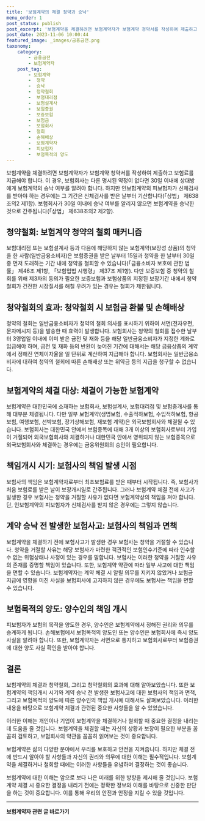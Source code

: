 ```yaml
---
title: '보험계약의 체결 청약과 승낙'
menu_order: 1
post_status: publish
post_excerpt: '보험계약을 체결하려면 보험계약자가 보험계약 청약서를 작성하여 제출하고 보험료를 지급해야 합니다. 이 경우, 보험회사는 다른 명시된 약정이 없다면 30일 이내에 상대방에게 보험계약의 승낙 여부를 알려야 합니다. 하지만 인보험계약의 피보험자가 신체검사를 받아야 하는 경우에는 그 기간은 신체검사를 받은 날부터 기산합니다  상법  제638조의2 제1항 . 보험회사가 30일 이내에 승낙 여부를 알리지 않으면 보험계약을 승낙한 것으로 간주됩니다  상법  제638조의2 제2항 .'
post_date: 2023-11-06 10:00:44
featured_image: _images/금융금전.png
taxonomy:
    category:
        - 금융금전
        - 보험계약자
    post_tag:
        - 보험계약
        -  청약
        -  승낙
        -  청약철회
        -  보험대리점
        -  보험설계사
        -  보험증권
        -  보증보험
        -  보험금
        -  보험회사
        -  철회
        -  손해배상
        -  보험계약자
        -  피보험자
        -  보험목적의 양도
---
```



보험계약을 체결하려면 보험계약자가 보험계약 청약서를 작성하여 제출하고 보험료를 지급해야 합니다. 이 경우, 보험회사는 다른 명시된 약정이 없다면 30일 이내에 상대방에게 보험계약의 승낙 여부를 알려야 합니다. 하지만 인보험계약의 피보험자가 신체검사를 받아야 하는 경우에는 그 기간은 신체검사를 받은 날부터 기산합니다(「상법」 제638조의2 제1항). 보험회사가 30일 이내에 승낙 여부를 알리지 않으면 보험계약을 승낙한 것으로 간주됩니다(「상법」 제638조의2 제2항).

## 청약철회: 보험계약 청약의 철회 매커니즘

보험대리점 또는 보험설계사 등과 다음에 해당하지 않는 보험계약(보장성 상품)의 청약을 한 사람(일반금융소비자)은 보험증권을 받은 날부터 15일과 청약을 한 날부터 30일 중 먼저 도래하는 기간 내에 청약을 철회할 수 있습니다(「금융소비자 보호에 관한 법률」 제46조 제1항, 「보험업법 시행령」 제37조 제1항). 다만 보증보험 중 청약의 철회를 위해 제3자의 동의가 필요한 보증보험과 보험상품의 지정된 보장기간 내에서 청약철회가 건전한 시장질서를 해칠 우려가 있는 경우는 철회가 제한됩니다.

## 청약철회의 효과: 청약철회 시 보험금 환불 및 손해배상

청약의 철회는 일반금융소비자가 청약의 철회 의사를 표시하기 위하여 서면(전자우편, 문자메시지 등)을 발송한 때 효력이 발생합니다. 보험회사는 청약의 철회를 접수한 날부터 3영업일 이내에 이미 받은 금전 및 재화 등을 해당 일반금융소비자가 지정한 계좌로 입금해야 하며, 금전 및 재화 등의 반환이 늦어진 기간에 대해서는 해당 금융상품의 계약에서 정해진 연체이자율을 일 단위로 계산하여 지급해야 합니다. 보험회사는 일반금융소비자에 대하여 청약의 철회에 따른 손해배상 또는 위약금 등의 지급을 청구할 수 없습니다.

## 보험계약의 체결 대상: 체결이 가능한 보험계약

보험계약은 대한민국에 소재하는 보험회사, 보험설계사, 보험대리점 및 보험중개사를 통해 대부분 체결됩니다. 다만 일부 보험계약(생명보험, 수출적하보험, 수입적하보험, 항공보험, 여행보험, 선박보험, 장기상해보험, 재보험 계약)은 외국보험회사와 체결될 수 있습니다. 보험회사는 대한민국 안에서 보험종목에 대해 3개 이상의 보험회사로부터 가입이 거절되어 외국보험회사와 체결하거나 대한민국 안에서 영위되지 않는 보험종목으로 외국보험회사와 체결하는 경우에는 금융위원회의 승인이 필요합니다.

## 책임개시 시기: 보험사의 책임 발생 시점

보험사의 책임은 보험계약자로부터 최초보험료를 받은 때부터 시작됩니다. 즉, 보험사가 처음 보험료를 받은 날이 보장개시일로 간주됩니다. 그러나 보험계약 체결 전에 사고가 발생한 경우 보험사는 청약을 거절할 사유가 없다면 보험계약상의 책임을 져야 합니다. 단, 인보험계약의 피보험자가 신체검사를 받지 않은 경우에는 그렇지 않습니다.

## 계약 승낙 전 발생한 보험사고: 보험사의 책임과 면책

보험계약을 체결하기 전에 보험사고가 발생한 경우 보험사는 청약을 거절할 수 있습니다. 청약을 거절할 사유는 해당 보험사가 마련한 객관적인 보험인수기준에 따라 인수할 수 없는 위험상태나 사정이 있는 경우를 말합니다. 보험사는 이러한 청약을 거절할 사유의 존재를 증명할 책임이 있습니다. 또한, 보험계약 약관에 따라 일부 사고에 대한 책임을 면할 수 있습니다. 보험계약자는 계약 체결 시 알릴 의무를 지키지 않았거나 보험금 지급에 영향을 미친 사실을 보험회사에 고지하지 않은 경우에도 보험사는 책임을 면할 수 있습니다.

## 보험목적의 양도: 양수인의 책임 개시

피보험자가 보험의 목적을 양도한 경우, 양수인은 보험계약에서 정해진 권리와 의무를 승계하게 됩니다. 손해보험에서 보험목적의 양도인 또는 양수인은 보험회사에 즉시 양도 사실을 알려야 합니다. 또한, 보험계약자는 서면으로 통지하고 보험회사로부터 보험증권에 대한 양도 사실 확인을 받아야 합니다.

## 결론

보험계약의 체결과 청약철회, 그리고 청약철회의 효과에 대해 알아보았습니다. 또한 보험계약의 책임개시 시기와 계약 승낙 전 발생한 보험사고에 대한 보험사의 책임과 면책, 그리고 보험목적의 양도에 따른 양수인의 책임 개시에 대해서도 살펴보았습니다. 이러한 내용을 바탕으로 보험계약 체결과 관련된 중요한 사항들을 알 수 있었습니다.

이러한 이해는 개인이나 기업이 보험계약을 체결하거나 철회할 때 중요한 결정을 내리는 데 도움을 줄 것입니다. 보험계약을 체결할 때는 자신의 상황과 보장이 필요한 부분을 꼼꼼히 검토하고, 보험회사의 약관을 꼼꼼히 읽어보는 것이 중요합니다.

보험계약은 삶의 다양한 분야에서 우리를 보호하고 안전을 지켜줍니다. 하지만 체결 전에 반드시 알아야 할 사항들과 자신의 권리와 의무에 대한 이해는 필수적입니다. 보험계약을 체결하거나 철회할 때에는 이러한 사항들을 유념하며 결정하는 것이 좋습니다.

보험계약에 대한 이해는 앞으로 보다 나은 미래를 위한 방향을 제시해 줄 것입니다. 보험계약 체결 시 중요한 결정을 내리기 전에는 정확한 정보와 이해를 바탕으로 신중한 판단을 하는 것이 중요합니다. 이를 통해 우리의 안전과 안정을 지킬 수 있을 것입니다.
<!-- wp:separator -->
<hr class="wp-block-separator has-alpha-channel-opacity"/>
<!-- /wp:separator -->

<!-- wp:group {"backgroundColor":"base","layout":{"type":"constrained"}} -->
<div class="wp-block-group has-base-background-color has-background"><!-- wp:paragraph {"align":"center","fontSize":"medium"} -->
<p class="has-text-align-center has-large-font-size"><strong>보험계약자 관련 글 바로가기</strong></p>
<!-- /wp:paragraph -->


<!-- wp:latest-posts
{"categories":[{"id":13963,"count":19,"description":"","link":"https://uknowlaw.com/category/%eb%b3%b4%ed%97%98%ea%b3%84%ec%95%bd%ec%9e%90/","name":"보험계약자","slug":"보험계약자","taxonomy":"category","parent":0,"meta":[],"_links":{"self":[{"href":"https://uknowlaw.com/wp-json/wp/v2/categories/13963"}],"collection":[{"href":"https://uknowlaw.com/wp-json/wp/v2/categories"}],"about":[{"href":"https://uknowlaw.com/wp-json/wp/v2/taxonomies/category"}],"wp:post_type":[{"href":"https://uknowlaw.com/wp-json/wp/v2/posts?categories=13963"}],"curies":[{"name":"wp","href":"https://api.w.org/{rel}","templated":true}]}}],"postsToShow":100,"excerptLength":28,"postLayout":"grid","columns":2,"featuredImageAlign":"left","featuredImageSizeSlug":"large","fontSize":"small"} /--></div>
<!-- /wp:group -->